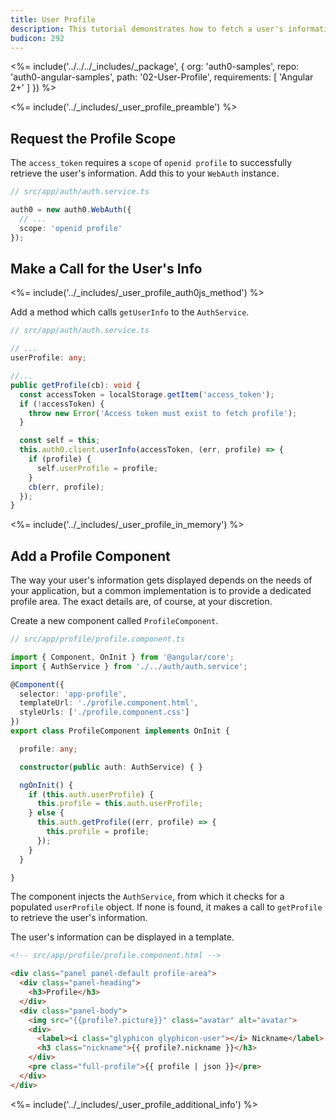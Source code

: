 ```yaml
---
title: User Profile
description: This tutorial demonstrates how to fetch a user's information from Auth0 to be displayed in a profile area in an Angular 2+ application
budicon: 292
---
```


<%= include('../../../_includes/_package', {
  org: 'auth0-samples',
  repo: 'auth0-angular-samples',
  path: '02-User-Profile',
  requirements: [
    'Angular 2+'
  ]
}) %>

<%= include('../_includes/_user_profile_preamble') %>

## Request the Profile Scope

The `access_token` requires a `scope` of `openid profile` to successfully retrieve the user's information. Add this to your `WebAuth` instance.

```ts
// src/app/auth/auth.service.ts

auth0 = new auth0.WebAuth({
  // ...
  scope: 'openid profile'
});
``` 

## Make a Call for the User's Info

<%= include('../_includes/_user_profile_auth0js_method') %>

Add a method which calls `getUserInfo` to the `AuthService`.

```ts
// src/app/auth/auth.service.ts

// ...
userProfile: any;

//...
public getProfile(cb): void {
  const accessToken = localStorage.getItem('access_token');
  if (!accessToken) {
    throw new Error('Access token must exist to fetch profile');
  }

  const self = this;
  this.auth0.client.userInfo(accessToken, (err, profile) => {
    if (profile) {
      self.userProfile = profile;
    }
    cb(err, profile);
  });
}
```

<%= include('../_includes/_user_profile_in_memory') %>

## Add a Profile Component

The way your user's information gets displayed depends on the needs of your application, but a common implementation is to provide a dedicated profile area. The exact details are, of course, at your discretion.

Create a new component called `ProfileComponent`.

```ts
// src/app/profile/profile.component.ts

import { Component, OnInit } from '@angular/core';
import { AuthService } from './../auth/auth.service';

@Component({
  selector: 'app-profile',
  templateUrl: './profile.component.html',
  styleUrls: ['./profile.component.css']
})
export class ProfileComponent implements OnInit {

  profile: any;

  constructor(public auth: AuthService) { }

  ngOnInit() {
    if (this.auth.userProfile) {
      this.profile = this.auth.userProfile;
    } else {
      this.auth.getProfile((err, profile) => {
        this.profile = profile;
      });
    }
  }

}
```

The component injects the `AuthService`, from which it checks for a populated `userProfile` object. If none is found, it makes a call to `getProfile` to retrieve the user's information.

The user's information can be displayed in a template.

```html
<!-- src/app/profile/profile.component.html -->

<div class="panel panel-default profile-area">
  <div class="panel-heading">
    <h3>Profile</h3>
  </div>
  <div class="panel-body">
    <img src="{{profile?.picture}}" class="avatar" alt="avatar">
    <div>
      <label><i class="glyphicon glyphicon-user"></i> Nickname</label>
      <h3 class="nickname">{{ profile?.nickname }}</h3>
    </div>
    <pre class="full-profile">{{ profile | json }}</pre>
  </div>
</div>
```

<%= include('../_includes/_user_profile_additional_info') %>